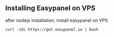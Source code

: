 ## Installing Easypanel on VPS
after nodejs installation, install easypanel on VPS
```
curl -sSL https://get.easypanel.io | bash
```
